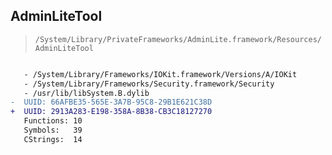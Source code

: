 ## AdminLiteTool

> `/System/Library/PrivateFrameworks/AdminLite.framework/Resources/AdminLiteTool`

```diff

   - /System/Library/Frameworks/IOKit.framework/Versions/A/IOKit
   - /System/Library/Frameworks/Security.framework/Security
   - /usr/lib/libSystem.B.dylib
-  UUID: 66AFBE35-565E-3A7B-95C8-29B1E621C38D
+  UUID: 2913A283-E198-358A-8B38-CB3C18127270
   Functions: 10
   Symbols:   39
   CStrings:  14

```
